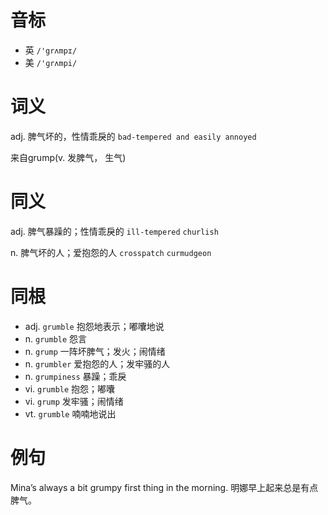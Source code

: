 # 音标

- 英 `/'grʌmpɪ/`
- 美 `/'ɡrʌmpi/`

# 词义

adj. 脾气坏的，性情乖戾的
`bad-tempered and easily annoyed`



来自grump(v. 发脾气， 生气)

# 同义

adj. 脾气暴躁的；性情乖戾的
`ill-tempered` `churlish`

n. 脾气坏的人；爱抱怨的人
`crosspatch` `curmudgeon`

# 同根

- adj. `grumble` 抱怨地表示；嘟囔地说
- n. `grumble` 怨言
- n. `grump` 一阵坏脾气；发火；闹情绪
- n. `grumbler` 爱抱怨的人；发牢骚的人
- n. `grumpiness` 暴躁；乖戾
- vi. `grumble` 抱怨；嘟囔
- vi. `grump` 发牢骚；闹情绪
- vt. `grumble` 喃喃地说出

# 例句

Mina’s always a bit grumpy first thing in the morning.
明娜早上起来总是有点脾气。


